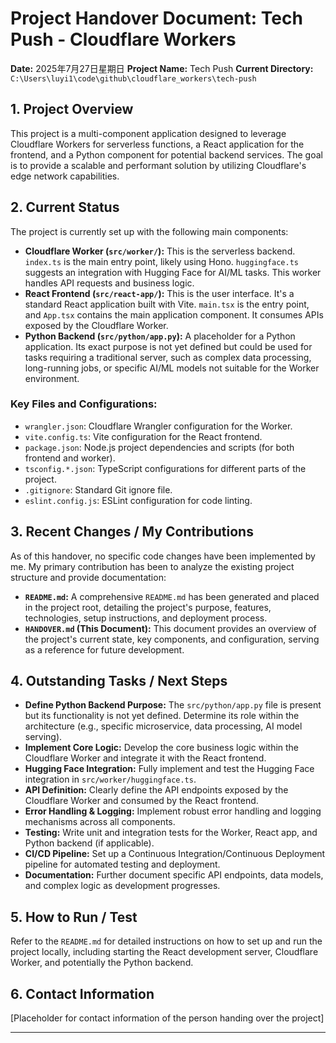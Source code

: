 # Project Handover Document: Tech Push - Cloudflare Workers

**Date:** 2025年7月27日星期日
**Project Name:** Tech Push
**Current Directory:** `C:\Users\luyi1\code\github\cloudflare_workers\tech-push`

## 1. Project Overview

This project is a multi-component application designed to leverage Cloudflare Workers for serverless functions, a React application for the frontend, and a Python component for potential backend services. The goal is to provide a scalable and performant solution by utilizing Cloudflare's edge network capabilities.

## 2. Current Status

The project is currently set up with the following main components:

*   **Cloudflare Worker (`src/worker/`):** This is the serverless backend. `index.ts` is the main entry point, likely using Hono. `huggingface.ts` suggests an integration with Hugging Face for AI/ML tasks. This worker handles API requests and business logic.
*   **React Frontend (`src/react-app/`):** This is the user interface. It's a standard React application built with Vite. `main.tsx` is the entry point, and `App.tsx` contains the main application component. It consumes APIs exposed by the Cloudflare Worker.
*   **Python Backend (`src/python/app.py`):** A placeholder for a Python application. Its exact purpose is not yet defined but could be used for tasks requiring a traditional server, such as complex data processing, long-running jobs, or specific AI/ML models not suitable for the Worker environment.

### Key Files and Configurations:

*   `wrangler.json`: Cloudflare Wrangler configuration for the Worker.
*   `vite.config.ts`: Vite configuration for the React frontend.
*   `package.json`: Node.js project dependencies and scripts (for both frontend and worker).
*   `tsconfig.*.json`: TypeScript configurations for different parts of the project.
*   `.gitignore`: Standard Git ignore file.
*   `eslint.config.js`: ESLint configuration for code linting.

## 3. Recent Changes / My Contributions

As of this handover, no specific code changes have been implemented by me. My primary contribution has been to analyze the existing project structure and provide documentation:

*   **`README.md`:** A comprehensive `README.md` has been generated and placed in the project root, detailing the project's purpose, features, technologies, setup instructions, and deployment process.
*   **`HANDOVER.md` (This Document):** This document provides an overview of the project's current state, key components, and configuration, serving as a reference for future development.

## 4. Outstanding Tasks / Next Steps

*   **Define Python Backend Purpose:** The `src/python/app.py` file is present but its functionality is not yet defined. Determine its role within the architecture (e.g., specific microservice, data processing, AI model serving).
*   **Implement Core Logic:** Develop the core business logic within the Cloudflare Worker and integrate it with the React frontend.
*   **Hugging Face Integration:** Fully implement and test the Hugging Face integration in `src/worker/huggingface.ts`.
*   **API Definition:** Clearly define the API endpoints exposed by the Cloudflare Worker and consumed by the React frontend.
*   **Error Handling & Logging:** Implement robust error handling and logging mechanisms across all components.
*   **Testing:** Write unit and integration tests for the Worker, React app, and Python backend (if applicable).
*   **CI/CD Pipeline:** Set up a Continuous Integration/Continuous Deployment pipeline for automated testing and deployment.
*   **Documentation:** Further document specific API endpoints, data models, and complex logic as development progresses.

## 5. How to Run / Test

Refer to the `README.md` for detailed instructions on how to set up and run the project locally, including starting the React development server, Cloudflare Worker, and potentially the Python backend.

## 6. Contact Information

[Placeholder for contact information of the person handing over the project]

---